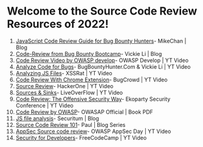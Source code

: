 # Welcome to the Source Code Review Resources of 2022!

1. [JavaScript Code Review Guide for Bug Bounty Hunters](https://medium.com/techiepedia/javascript-code-review-guide-for-bug-bounty-hunters-c95a8aa7037a)- MikeChan | Blog
2. [Code-Review from Bug Bounty Bootcamp](https://attacker-codeninja.github.io/2021-08-24-code-review-notes-from-bug-bounty-bootcamp/)- Vickie Li | Blog
3. [Code Review Video by OWASP develop](https://youtu.be/fb-t3WWHsMQ)- OWASP Develop | YT Video
4. [Analyze Code for Bugs](https://youtu.be/A8CNysN-lOM)- BugBountyHunter.Com & Vickie Li | YT Video
5. [Analyzing JS Files](https://youtu.be/8sfc0PlVyWA)- XSSRat | YT Video
6. [Code Review With Chrome Extension](https://youtu.be/hmNNPUicpuY)- BugCrowd | YT Video
7. [Source Review](https://youtu.be/i4fd2Va3Jtg)- HackerOne | YT Video
8. [Sources & Sinks](https://youtu.be/ZaOtY4i5w_U)- LiveOverFlow | YT Video
9. [Code Review: The Offensive Security Way](https://youtu.be/weFl9bDnRiA)- Ekoparty Security Conference | YT Video
10. [Code Review by OWASP](https://www.google.com/url?sa=t&source=web&rct=j&url=https://owasp.org/www-pdf-archive/OWASP_Code_Review_Guide_v2.pdf&ved=2ahUKEwiZyL26sfz0AhWpgtgFHXX2AMY4ChAWegQIBRAB&usg=AOvVaw2_t69DAMPKMYdQphJj-LHL)- OWASAP Official | Book PDF
11. [JS file analysis](https://research.securitum.com/art-of-bug-bounty-a-way-from-js-file-analysis-to-xss/)- Securitum | Blog
12. [Source Code Review 101](https://medium.com/@Paul_io)- Paul | Blog Series
13. [AppSec Source code review](https://youtu.be/Kepd1HsoE8o)- OWASP AppSec Day | YT Video
14. [Security for Developers](https://youtu.be/qjrkV4RjgIU)- FreeCodeCamp | YT Video
